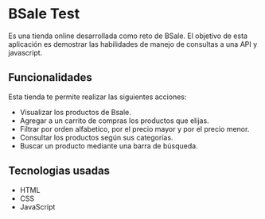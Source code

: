 # BSale Test

Es una tienda online desarrollada como reto de BSale. El objetivo de esta aplicación es demostrar las habilidades de manejo de consultas a una API y javascript.

## Funcionalidades

Esta tienda te permite realizar las siguientes acciones:

- Visualizar los productos de Bsale.
- Agregar a un carrito de compras los productos que elijas.
- Filtrar por orden alfabetico, por el precio mayor y por el precio menor.
- Consultar los productos según sus categorías.
- Buscar un producto mediante una barra de búsqueda.

## Tecnologias usadas

- HTML
- CSS
- JavaScript

